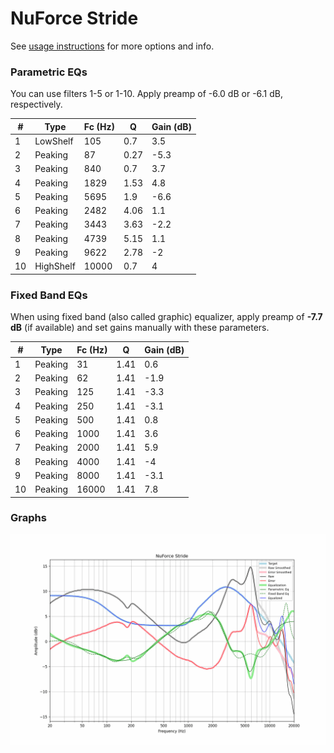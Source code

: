 # NuForce Stride
See [usage instructions](https://github.com/jaakkopasanen/AutoEq#usage) for more options and info.

### Parametric EQs
You can use filters 1-5 or 1-10. Apply preamp of -6.0 dB or -6.1 dB, respectively.

|   # | Type      |   Fc (Hz) |    Q |   Gain (dB) |
|-----|-----------|-----------|------|-------------|
|   1 | LowShelf  |       105 | 0.7  |         3.5 |
|   2 | Peaking   |        87 | 0.27 |        -5.3 |
|   3 | Peaking   |       840 | 0.7  |         3.7 |
|   4 | Peaking   |      1829 | 1.53 |         4.8 |
|   5 | Peaking   |      5695 | 1.9  |        -6.6 |
|   6 | Peaking   |      2482 | 4.06 |         1.1 |
|   7 | Peaking   |      3443 | 3.63 |        -2.2 |
|   8 | Peaking   |      4739 | 5.15 |         1.1 |
|   9 | Peaking   |      9622 | 2.78 |        -2   |
|  10 | HighShelf |     10000 | 0.7  |         4   |

### Fixed Band EQs
When using fixed band (also called graphic) equalizer, apply preamp of **-7.7 dB** (if available) and set gains manually with these parameters.

|   # | Type    |   Fc (Hz) |    Q |   Gain (dB) |
|-----|---------|-----------|------|-------------|
|   1 | Peaking |        31 | 1.41 |         0.6 |
|   2 | Peaking |        62 | 1.41 |        -1.9 |
|   3 | Peaking |       125 | 1.41 |        -3.3 |
|   4 | Peaking |       250 | 1.41 |        -3.1 |
|   5 | Peaking |       500 | 1.41 |         0.8 |
|   6 | Peaking |      1000 | 1.41 |         3.6 |
|   7 | Peaking |      2000 | 1.41 |         5.9 |
|   8 | Peaking |      4000 | 1.41 |        -4   |
|   9 | Peaking |      8000 | 1.41 |        -3.1 |
|  10 | Peaking |     16000 | 1.41 |         7.8 |

### Graphs
![](./NuForce%20Stride.png)
